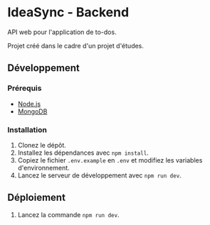# IdeaSync - Backend

API web pour l'application de to-dos.

Projet créé dans le cadre d'un projet d'études.

## Développement

### Prérequis

- [Node.js](https://nodejs.org/en/download/current)
- [MongoDB](https://www.mongodb.com/try/download/community)

### Installation

1. Clonez le dépôt.
2. Installez les dépendances avec `npm install`.
3. Copiez le fichier `.env.example` en `.env` et modifiez les variables d'environnement.
4. Lancez le serveur de développement avec `npm run dev`.

## Déploiement

1. Lancez la commande `npm run dev`.
